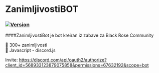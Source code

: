 # ZanimljivostiBOT

### [![Version](https://badge.fury.io/gh/tterb%2FHyde.svg)](https://badge.fury.io/gh/tterb%2FHyde)
####ZanimljivostiBot je bot kreiran iz zabave za Black Rose Community

🤖 300+ zanimljivosti <br />
🤖 Javascript - discord.js <br />

Invite: https://discord.com/api/oauth2/authorize?client_id=568933123879075858&permissions=67632192&scope=bot

